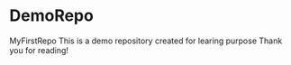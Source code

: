 # DemoRepo
MyFirstRepo
This is a demo repository created for learing purpose
Thank you for reading!
